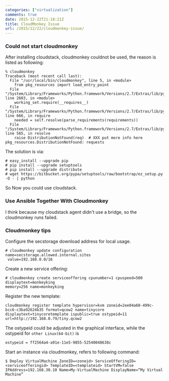 ```yaml
---
categories: ["virtualization"]
comments: true
date: 2015-12-22T21:18:21Z
title: CloudMonkey Issue
url: /2015/12/22/cloudmonkey-issue/
---
```


### Could not start cloudmonkey

After installing cloudstack, cloudmonkey couldnot be used, the reason is
listed as following:     

```
% cloudmonkey
Traceback (most recent call last):
  File "/usr/local/bin/cloudmonkey", line 5, in <module>
    from pkg_resources import load_entry_point
  File "/System/Library/Frameworks/Python.framework/Versions/2.7/Extras/lib/python/pkg_resources.py", line 2603, in <module>
    working_set.require(__requires__)
  File "/System/Library/Frameworks/Python.framework/Versions/2.7/Extras/lib/python/pkg_resources.py", line 666, in require
    needed = self.resolve(parse_requirements(requirements))
  File "/System/Library/Frameworks/Python.framework/Versions/2.7/Extras/lib/python/pkg_resources.py", line 565, in resolve
    raise DistributionNotFound(req)  # XXX put more info here
pkg_resources.DistributionNotFound: requests
```

The solution is via:    

```
# easy_install --upgrade pip
# pip install --upgrade setuptools
# pip install --upgrade distribute
# wget https://bitbucket.org/pypa/setuptools/raw/bootstrap/ez_setup.py -O - | python
```

So Now you could use cloudstack.    

### Use Ansible Together With Cloudmonkey

I think because my cloudstack agent didn't use a bridge, so the cloudmonkey runs failed.   

### Cloudmonkey tips
Configure the secstorage download address for local usage.   

```
# cloudmonkey update configuration name=secstorage.allowed.internal.sites
 value=192.168.0.0/16
```

Create a new service offering:    

```
# cloudmonkey create serviceoffering cpunumber=1 cpuspeed=500 displaytext=monkeyking
memory=256 name=monkeyking
```

Register the new template:    

```
cloudmonkey register template hypervisor=kvm zoneid=2ee04a60-499c-bcc6-c3ba92624b35 format=qcow2 name=tinycore displaytext=tinycoretemplate ispublic=true ostypeid=11 url=http://192.168.0.79/tiny.qcow2
```

The ostypeid could be adjusted in the graphical interface, while the ostypeid for
`other Linux(64-bit)` is    

```
ostypeid = ff2564a4-a91e-11e5-9855-52540048638c
```

Start an instance via cloudmonkey, refers to following command:   

```
$ Deploy VirtualMachine ZoneID=<zoneid> ServiceOfferingID=<serviceofferingid> TemplateID=<templateid> StartVM=false IPAddress=192.168.30.10 Name=My-VirtualMachine DisplayName=“My Virtual Machine”
```
